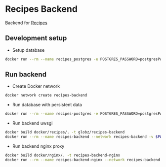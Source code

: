 # Recipes Backend

Backend for [Recipes](https://github.com/globz-eu/recipes)

## Development setup

* Setup database

```bash
docker run --rm --name recipes_postgres -e POSTGRES_PASSWORD=postgresPw -it -p 5432:5432 -v $PWD/init-user-db.sh:/docker-entrypoint-initdb.d/init-user-db.sh -d postgres
```

## Run backend

* Create Docker network

```bash
docker network create recipes-backend
```

* Run database with persistent data

```bash
docker run --rm --name recipes-postgres -e POSTGRES_PASSWORD=postgresPw --network recipes-backend -p 5432:5432 -v $PWD/init-user-db.sh:/docker-entrypoint-initdb.d/init-user-db.sh -v $PWD/database:/var/lib/postgresql/data -d postgres
```

* Run backend uwsgi

```bash
docker build docker/recipes/. -t globz/recipes-backend
docker run --rm --name recipes-backend --network recipes-backend -v $PWD:/usr/src/app -p 3031:3031 globz/recipes-backend
```

* Run backend nginx proxy

```bash
docker build docker/nginx/. -t recipes-backend-nginx
docker run --rm --name recipes-backend-nginx --network recipes-backend -p 8000:80 -v $PWD/static:/usr/nginx/html/recipes-backend/static recipes-backend-nginx
```

